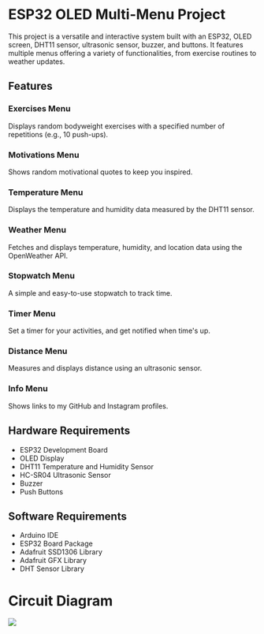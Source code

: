



# **ESP32 OLED Multi-Menu Project**
This project is a versatile and interactive system built with an ESP32, OLED screen, DHT11 sensor, ultrasonic sensor, buzzer, and buttons. It features multiple menus offering a variety of functionalities, from exercise routines to weather updates.

## Features
### Exercises Menu
Displays random bodyweight exercises with a specified number of repetitions (e.g., 10 push-ups).

### **Motivations Menu**
Shows random motivational quotes to keep you inspired.

### **Temperature Menu**
Displays the temperature and humidity data measured by the DHT11 sensor.

### **Weather Menu**
Fetches and displays temperature, humidity, and location data using the OpenWeather API.

### **Stopwatch Menu**
A simple and easy-to-use stopwatch to track time.

### **Timer Menu**
Set a timer for your activities, and get notified when time's up.

### **Distance Menu**
Measures and displays distance using an ultrasonic sensor.

### **Info Menu**
Shows links to my GitHub and Instagram profiles.


## **Hardware Requirements**
- ESP32 Development Board
- OLED Display
- DHT11 Temperature and Humidity Sensor
- HC-SR04 Ultrasonic Sensor
- Buzzer
- Push Buttons
  
## **Software Requirements**
- Arduino IDE
- ESP32 Board Package
- Adafruit SSD1306 Library
- Adafruit GFX Library
- DHT Sensor Library




# **Circuit Diagram**
![](https://github.com/ibrahim200406/esp32Project/blob/main/diagram.png)
